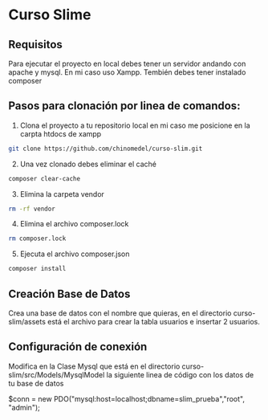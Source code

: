 # Curso Slime

## Requisitos
Para ejecutar el proyecto en local debes tener un servidor andando con apache y mysql. En mi caso uso Xampp.
Tembién debes tener instalado composer


## Pasos para clonación por linea de comandos:

1) Clona el proyecto a tu repositorio local en mi caso me posicione en la carpta htdocs de xampp
```bash
git clone https://github.com/chinomedel/curso-slim.git
```

2) Una vez clonado debes eliminar el caché
```bash
composer clear-cache
```
3) Elimina la carpeta vendor
```bash
rm -rf vendor
```
4) Elimina el archivo composer.lock
```bash
rm composer.lock
```
5) Ejecuta el archivo composer.json
```bash
composer install
```
## Creación Base de Datos
Crea una base de datos con el nombre que quieras, en el directorio curso-slim/assets está el archivo para crear la tabla usuarios e
insertar 2 usuarios.

## Configuración de conexión
Modifica en la Clase Mysql que está en el directorio curso-slim/src/Models/MysqlModel la siguiente linea de código con los datos
de tu base de datos

$conn = new PDO("mysql:host=localhost;dbname=slim_prueba","root", "admin");
